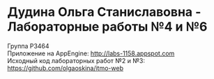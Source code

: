 # Дудина Ольга Станиславовна - Лабораторные работы №4 и №6<br>
Группа P3464<br>
Приложение на AppEngine: http://labs-1158.appspot.com<br>
Исходный код лабораторных работ №2 и №3: https://github.com/olgaoskina/itmo-web

